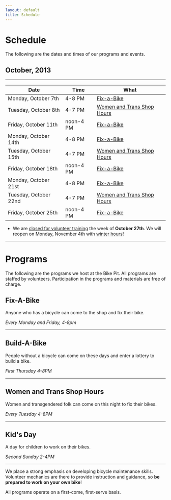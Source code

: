 ```yaml
---
layout: default
title: Schedule
---
```


# Schedule

The following are the dates and times of our programs and events.

## October, 2013
***
| Date                  | Time   | What                                                   |
|-----------------------|--------|--------------------------------------------------------|
| Monday, October 7th   | 4-8 PM | [Fix-a-Bike](#fix)                           |
| Tuesday, October 8th  | 4-7 PM | [Women and Trans Shop Hours](#womenandtrans) |
| Friday, October 11th  | noon-4 PM | [Fix-a-Bike](#fix)                           |
| Monday, October 14th  | 4-8 PM | [Fix-a-Bike](#fix)                           |
| Tuesday, October 15th | 4-7 PM | [Women and Trans Shop Hours](#womenandtrans) |
| Friday, October 18th  | noon-4 PM | [Fix-a-Bike](#fix)                           |
| Monday, October 21st  | 4-8 PM | [Fix-a-Bike](#fix)                           |
| Tuesday, October 22nd | 4-7 PM | [Women and Trans Shop Hours](#womenandtrans) |
| Friday, October 25th  | noon-4 PM | [Fix-a-Bike](#fix)                           |

* We are [closed for volunteer training](/news/2013/10/07/volunteer-training.html) the week of __October 27th__. We will reopen on Monday, November 4th with [winter hours](/news/2013/10/07/winter-at-the-bike-pit.html)!

***

<a id="programs"></a>

# Programs

The following are the programs we host at the Bike Pit. All programs are staffed by volunteers. Participation in the programs and materials are free of charge.

<a id="fix"></a>

## Fix-A-Bike
Anyone who has a bicycle can come to the shop and fix their bike.

_Every Monday and Friday, 4-8pm_

***

<a id="build"></a>

## Build-A-Bike
People without a bicycle can come on these days and enter a lottery to build a bike.

_First Thursday 4-8PM_

***

<a id="womenandtrans"></a>

## Women and Trans Shop Hours <a id="womenandtrans"></a>
Women and transgendered folk can come on this night to fix their bikes.

_Every Tuesday 4-8PM_

***

<a id="kids"></a>

## Kid's Day
A day for children to work on their bikes.

_Second Sunday 2-4PM_

***

We place a strong emphasis on developing bicycle maintenance skills. Volunteer mechanics are there to provide instruction and guidance, so __be prepared to work on your own bike__!

All programs operate on a first-come, first-serve basis.
